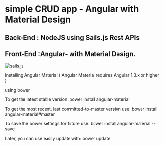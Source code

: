 # simple CRUD app -  Angular with  Material  Design






Back-End  : NodeJS using Sails.js Rest APIs 
--------------------------------------------
Front-End :Angular- with Material Design. 
--------------------------------------------

 
 ![sails.js](https://scotch.io/wp-content/uploads/2015/08/frontend-to-backend-sails-angular-1200x435.jpg)
 
 


Installing Angular Material ( Angular Material requires Angular 1.3.x or higher )

using bower

   To get the latest stable version.
bower install angular-material

   To get the most recent, last committed-to-master version use:
bower install angular-material#master

   To save the bower settings for future use:
bower install angular-material --save
  
  Later, you can use easily update with:
bower update


